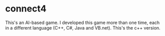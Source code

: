 connect4
========

This's an AI-based game. I developed this game more than one time, each in a different language (C++, C#, Java and VB.net). This's the c++ version.
